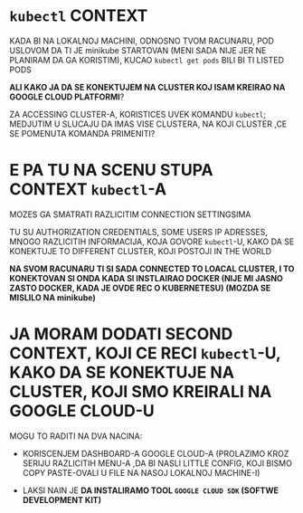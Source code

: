 # `kubectl` CONTEXT

KADA BI NA LOKALNOJ MACHINI, ODNOSNO TVOM RACUNARU, POD USLOVOM DA TI JE minikube STARTOVAN (MENI SADA NIJE JER NE PLANIRAM DA GA KORISTIM), KUCAO `kubectl get pods` BILI BI TI LISTED PODS

**ALI KAKO JA DA SE KONEKTUJEM NA CLUSTER KOJ ISAM KREIRAO NA GOOGLE CLOUD PLATFORMI**?

ZA ACCESSING CLUSTER-A, KORISTICES UVEK KOMANDU `kubectl`; MEDJUTIM U SLUCAJU DA IMAS VISE CLUSTERA, NA KOJI CLUSTER ,CE SE POMENUTA KOMANDA PRIMENITI?

# E PA TU NA SCENU STUPA CONTEXT `kubectl`-A

MOZES GA SMATRATI RAZLICITIM CONNECTION SETTINGSIMA

TU SU AUTHORIZATION CREDENTIALS, SOME USERS IP ADRESSES, MNOGO RAZLICITIH INFORMACIJA, KOJA GOVORE `kubectl`-U, KAKO DA SE KONEKTUJE TO DIFFERENT CLUSTER, KOJI POSTOJI IN THE WORLD

**NA SVOM RACUNARU TI SI SADA CONNECTED TO LOACAL CLUSTER, I TO KONEKTOVAN SI ONDA KADA SI INSTLAIRAO DOCKER (NIJE MI JASNO ZASTO DOCKER, KADA JE OVDE REC O KUBERNETESU) (MOZDA SE MISLILO NA minikube)**

# JA MORAM DODATI SECOND CONTEXT, KOJI CE RECI `kubectl`-U, KAKO DA SE KONEKTUJE NA CLUSTER, KOJI SMO KREIRALI NA GOOGLE CLOUD-U

MOGU TO RADITI NA DVA NACINA:

- KORISCENJEM DASHBOARD-A GOOGLE CLOUD-A (PROLAZIMO KROZ SERIJU RAZLICITIH MENU-A ,DA BI NASLI LITTLE CONFIG, KOJI BISMO COPY PASTE-OVALI U FILE NA NASOJ LOKALNOJ MACHINE-I)

- LAKSI NAIN JE **DA INSTALIRAMO TOOL `GOOGLE CLOUD SDK` (SOFTWE DEVELOPMENT KIT)**

